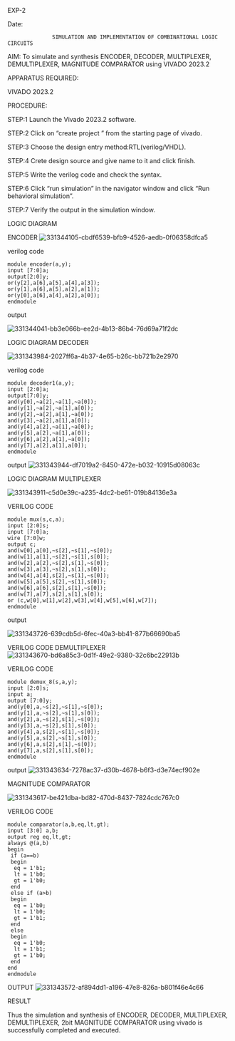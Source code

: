 EXP-2

Date:

                  SIMULATION AND IMPLEMENTATION OF COMBINATIONAL LOGIC CIRCUITS

AIM:
 To simulate and synthesis ENCODER, DECODER, MULTIPLEXER, DEMULTIPLEXER, MAGNITUDE COMPARATOR using VIVADO 2023.2

APPARATUS REQUIRED: 

VIVADO 2023.2

PROCEDURE:

STEP:1 Launch the Vivado 2023.2 software.

STEP:2 Click on “create project ” from the starting page of vivado.

STEP:3 Choose the design entry method:RTL(verilog/VHDL).

STEP:4 Crete design source and give name to it and click finish.

STEP:5 Write the verilog code and check the syntax.

STEP:6 Click “run simulation” in the navigator window and click “Run behavioral simulation”.

STEP:7 Verify the output in the simulation window.

LOGIC DIAGRAM

ENCODER
![331344105-cbdf6539-bfb9-4526-aedb-0f06358dfca5](https://github.com/Udaychaitanya011/VLSI-LAB-EXP-2/assets/161430397/4c6ced98-23b7-4280-abfb-8687124c5219)


verilog code
```
module encoder(a,y);
input [7:0]a;
output[2:0]y;
or(y[2],a[6],a[5],a[4],a[3]);
or(y[1],a[6],a[5],a[2],a[1]);
or(y[0],a[6],a[4],a[2],a[0]);
endmodule
```
output

![331344041-bb3e066b-ee2d-4b13-86b4-76d69a71f2dc](https://github.com/Udaychaitanya011/VLSI-LAB-EXP-2/assets/161430397/d4ae55b1-ef3f-47c2-aa5f-6a0711158dc4)

LOGIC DIAGRAM DECODER

![331343984-2027ff6a-4b37-4e65-b26c-bb721b2e2970](https://github.com/Udaychaitanya011/VLSI-LAB-EXP-2/assets/161430397/e2f81b2b-b4e6-4888-ad05-353a846985d9)


verilog code
```
module decoder1(a,y);
input [2:0]a;
output[7:0]y;
and(y[0],~a[2],~a[1],~a[0]);
and(y[1],~a[2],~a[1],a[0]);
and(y[2],~a[2],a[1],~a[0]);
and(y[3],~a[2],a[1],a[0]);
and(y[4],a[2],~a[1],~a[0]);
and(y[5],a[2],~a[1],a[0]);
and(y[6],a[2],a[1],~a[0]);
and(y[7],a[2],a[1],a[0]);
endmodule
```
output
![331343944-df7019a2-8450-472e-b032-10915d08063c](https://github.com/Udaychaitanya011/VLSI-LAB-EXP-2/assets/161430397/db92d907-a04b-4ff0-8d03-4bfcd5ec19bc)


LOGIC DIAGRAM MULTIPLEXER

![331343911-c5d0e39c-a235-4dc2-be61-019b84136e3a](https://github.com/Udaychaitanya011/VLSI-LAB-EXP-2/assets/161430397/c9512139-7bb6-4dca-bfaa-d28323044278)


VERILOG CODE
```
module mux(s,c,a);
input [2:0]s;
input [7:0]a;
wire [7:0]w;
output c;
and(w[0],a[0],~s[2],~s[1],~s[0]);
and(w[1],a[1],~s[2],~s[1],s[0]);
and(w[2],a[2],~s[2],s[1],~s[0]);
and(w[3],a[3],~s[2],s[1],s[0]);
and(w[4],a[4],s[2],~s[1],~s[0]);
and(w[5],a[5],s[2],~s[1],s[0]);
and(w[6],a[6],s[2],s[1],~s[0]);
and(w[7],a[7],s[2],s[1],s[0]);
or (c,w[0],w[1],w[2],w[3],w[4],w[5],w[6],w[7]);
endmodule
```
output

![331343726-639cdb5d-6fec-40a3-bb41-877b66690ba5](https://github.com/Udaychaitanya011/VLSI-LAB-EXP-2/assets/161430397/804c467d-0dc8-4115-90ce-32f8b7d65df5)

VERILOG CODE DEMULTIPLEXER
![331343670-bd6a85c3-0d1f-49e2-9380-32c6bc22913b](https://github.com/Udaychaitanya011/VLSI-LAB-EXP-2/assets/161430397/d3602d4d-d42e-402a-96e5-5a24b6e160a2)



VERILOG CODE
```
module demux_8(s,a,y);
input [2:0]s;
input a;
output [7:0]y;
and(y[0],a,~s[2],~s[1],~s[0]);
and(y[1],a,~s[2],~s[1],s[0]);
and(y[2],a,~s[2],s[1],~s[0]);
and(y[3],a,~s[2],s[1],s[0]);
and(y[4],a,s[2],~s[1],~s[0]);
and(y[5],a,s[2],~s[1],s[0]);
and(y[6],a,s[2],s[1],~s[0]);
and(y[7],a,s[2],s[1],s[0]);
endmodule
```

output
![331343634-7278ac37-d30b-4678-b6f3-d3e74ecf902e](https://github.com/Udaychaitanya011/VLSI-LAB-EXP-2/assets/161430397/43ecf731-a33e-4fd7-a3fa-2b45d98d8c04)


MAGNITUDE COMPARATOR

![331343617-be421dba-bd82-470d-8437-7824cdc767c0](https://github.com/Udaychaitanya011/VLSI-LAB-EXP-2/assets/161430397/351260d9-4ecf-411d-adcb-9d55f7209a46)

VERILOG CODE
```
module comparator(a,b,eq,lt,gt);
input [3:0] a,b;
output reg eq,lt,gt;
always @(a,b)
begin
 if (a==b)
 begin
  eq = 1'b1;
  lt = 1'b0;
  gt = 1'b0;
 end
 else if (a>b)
 begin
  eq = 1'b0;
  lt = 1'b0;
  gt = 1'b1;
 end
 else
 begin
  eq = 1'b0;
  lt = 1'b1;
  gt = 1'b0;
 end
end 
endmodule
```
OUTPUT
![331343572-af894dd1-a196-47e8-826a-b801f46e4c66](https://github.com/Udaychaitanya011/VLSI-LAB-EXP-2/assets/161430397/e0ea6b5a-d060-4e01-998d-e53938f6de93)


RESULT

Thus the simulation and synthesis of ENCODER, DECODER, MULTIPLEXER, DEMULTIPLEXER, 2bit MAGNITUDE COMPARATOR using vivado is successfully completed and executed.



